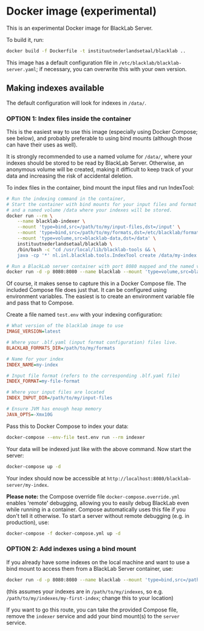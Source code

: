 # Docker image (experimental)

This is an experimental Docker image for BlackLab Server.

To build it, run:

```bash
docker build -f Dockerfile -t instituutnederlandsetaal/blacklab ..
```

This image has a default configuration file in `/etc/blacklab/blacklab-server.yaml`; if necessary, you can overwrite this with your own version.

## Making indexes available

The default configuration will look for indexes in `/data/`.

### OPTION 1: Index files inside the container

This is the easiest way to use this image (especially using Docker Compose; see below), and probably preferable to using bind mounts (although those can have their uses as well).

It is strongly recommended to use a named volume for `/data/`, where your indexes should be stored to be read by BlackLab Server. Otherwise, an anonymous volume will be created, making it difficult to keep track of your data and increasing the risk of accidental deletion.

To index files in the container, bind mount the input files and run IndexTool:

```bash
# Run the indexing command in the container,
# Start the container with bind mounts for your input files and format config file,
# and a named volume /data where your indexes will be stored.
docker run --rm \
    --name blacklab-indexer \
    --mount 'type=bind,src=/path/to/my/input-files,dst=/input' \
    --mount 'type=bind,src=/path/to/my/formats,dst=/etc/blacklab/formats' \
    --mount 'type=volume,src=blacklab-data,dst=/data' \
    instituutnederlandsetaal/blacklab \
    /bin/bash -c "cd /usr/local/lib/blacklab-tools && \
    java -cp '*' nl.inl.blacklab.tools.IndexTool create /data/my-index /input/my-input-files/ my-file-format"

# Run a BlackLab server container with port 8080 mapped and the named volume with your index
docker run -d -p 8080:8080 --name blacklab --mount 'type=volume,src=blacklab-data,dst=/data' instituutnederlandsetaal/blacklab
```

Of course, it makes sense to capture this in a Docker Compose file. The included Compose file does just that. It can be configured using environment variables. The easiest is to create an environment variable file and pass that to Compose.

Create a file named `test.env` with your indexing configuration:

```ini
# What version of the blacklab image to use
IMAGE_VERSION=latest

# Where your .blf.yaml (input format configuration) files live.
BLACKLAB_FORMATS_DIR=/path/to/my/formats

# Name for your index
INDEX_NAME=my-index

# Input file format (refers to the corresponding .blf.yaml file)
INDEX_FORMAT=my-file-format

# Where your input files are located
INDEX_INPUT_DIR=/path/to/my/input-files

# Ensure JVM has enough heap memory
JAVA_OPTS=-Xmx10G
```

Pass this to Docker Compose to index your data:

```bash
docker-compose --env-file test.env run --rm indexer
```

Your data will be indexed just like with the above command. Now start the server:

```bash
docker-compose up -d
```

Your index should now be accessible at `http://localhost:8080/blacklab-server/my-index`.

**Please note:** the Compose override file `docker-compose.override.yml` enables
'remote' debugging, allowing you to easily debug BlackLab even while
running in a container. Compose automatically uses this file if you don't
tell it otherwise. To start a server without remote debugging (e.g. in production), use:

```bash
docker-compose -f docker-compose.yml up -d 
```

### OPTION 2: Add indexes using a bind mount

If you already have some indexes on the local machine and want to use a bind mount to access them from a BlackLab Server container, use:

```bash
docker run -d -p 8080:8080 --name blacklab --mount 'type=bind,src=/path/to/my/indexes,dst=/data' instituutnederlandsetaal/blacklab
```

(this assumes your indexes are in `/path/to/my/indexes`, so e.g.  `/path/to/my/indexes/my-first-index`; change this to your location)

If you want to go this route, you can take the provided Compose file, remove the `indexer` service and add your bind mount(s) to the `server` service.
